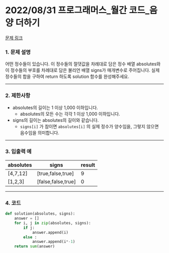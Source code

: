 # 2022/08/31 프로그래머스_월간 코드_음양 더하기

[문제 링크](https://school.programmers.co.kr/learn/courses/30/lessons/76501)

### **1. 문제 설명**

어떤 정수들이 있습니다. 이 정수들의 절댓값을 차례대로 담은 정수 배열 absolutes와 이 정수들의 부호를 차례대로 담은 불리언 배열 signs가 매개변수로 주어집니다. 실제 정수들의 합을 구하여 return 하도록 solution 함수를 완성해주세요.

---

### **2. 제한사항**

- absolutes의 길이는 1 이상 1,000 이하입니다.
    - absolutes의 모든 수는 각각 1 이상 1,000 이하입니다.
- signs의 길이는 absolutes의 길이와 같습니다.
    - `signs[i]` 가 참이면 `absolutes[i]` 의 실제 정수가 양수임을, 그렇지 않으면 음수임을 의미합니다.

---

### **3. 입출력 예**

| absolutes | signs | result |
| --- | --- | --- |
| [4,7,12] | [true,false,true] | 9 |
| [1,2,3] | [false,false,true] | 0 |

---

### 4. 코드

```python
def solution(absolutes, signs):
    answer = []
    for i, j in zip(absolutes, signs):
        if j:
            answer.append(i)
        else :
            answer.append(i*-1)
    return sum(answer)
```